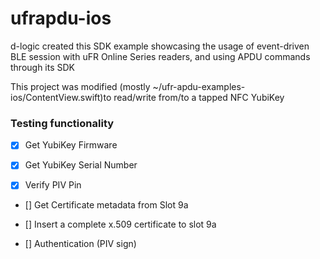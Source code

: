 # ufrapdu-ios
d-logic created this SDK example showcasing the usage of event-driven BLE session with uFR Online Series readers, and using APDU commands through its SDK

This project was modified (mostly ~/ufr-apdu-examples-ios/ContentView.swift)to read/write from/to a tapped NFC YubiKey

### Testing functionality

- [x] Get YubiKey Firmware

- [x] Get YubiKey Serial Number

- [x] Verify PIV Pin

- [] Get Certificate metadata from Slot 9a

- [] Insert a complete x.509 certificate to slot 9a

- [] Authentication (PIV sign)
